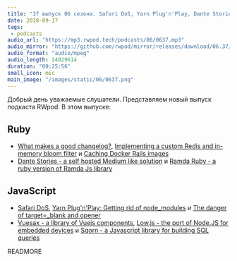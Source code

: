 ```yaml
---
title: "37 выпуск 06 сезона. Safari DoS, Yarn Plug'n'Play, Dante Stories, Ramda Ruby, Vuesax, Low.js, Sqorn и прочее"
date: 2018-09-17
tags:
 - podcasts
audio_url: "https://mp3.rwpod.tech/podcasts/06/0637.mp3"
audio_mirror: "https://github.com/rwpod/mirror/releases/download/06.37/0637.mp3"
audio_format: "audio/mpeg"
audio_length: 24929614
duration: "00:25:56"
small_icon: mic
main_image: "/images/static/06/0637.png"
---
```


Добрый день уважаемые слушатели. Представляем новый выпуск подкаста RWpod. В этом выпуске:

## Ruby

 - [What makes a good changelog?](https://depfu.com/blog/what-makes-a-good-changelog), [Implementing a custom Redis and in-memory bloom filter](https://godaddy.github.io/2018/09/11/redis-ruby-bloom-filter/) и [Caching Docker Rails images](https://blog.jedrychowski.org/2018/caching-docker-rails-images/)
 - [Dante Stories - a self hosted Medium like solution](https://github.com/michelson/dante-stories) и [Ramda Ruby - a ruby version of Ramda Js library](https://github.com/lazebny/ramda-ruby)

## JavaScript

 - [Safari DoS](https://gist.github.com/pwnsdx/ce64de2760996a6c432f06d612e33aea), [Yarn Plug'n'Play: Getting rid of node_modules](https://github.com/yarnpkg/rfcs/pull/101) и [The danger of target=_blank and opener](https://www.pixelstech.net/article/1537002042-The-danger-of-target=_blank-and-opener)
 - [Vuesax - a library of Vuejs components](https://lusaxweb.github.io/vuesax/), [Low.js - the port of Node.JS for embedded devices](http://www.lowjs.org/) и [Sqorn - a Javascript library for building SQL queries](https://github.com/lusakasa/sqorn)

READMORE
